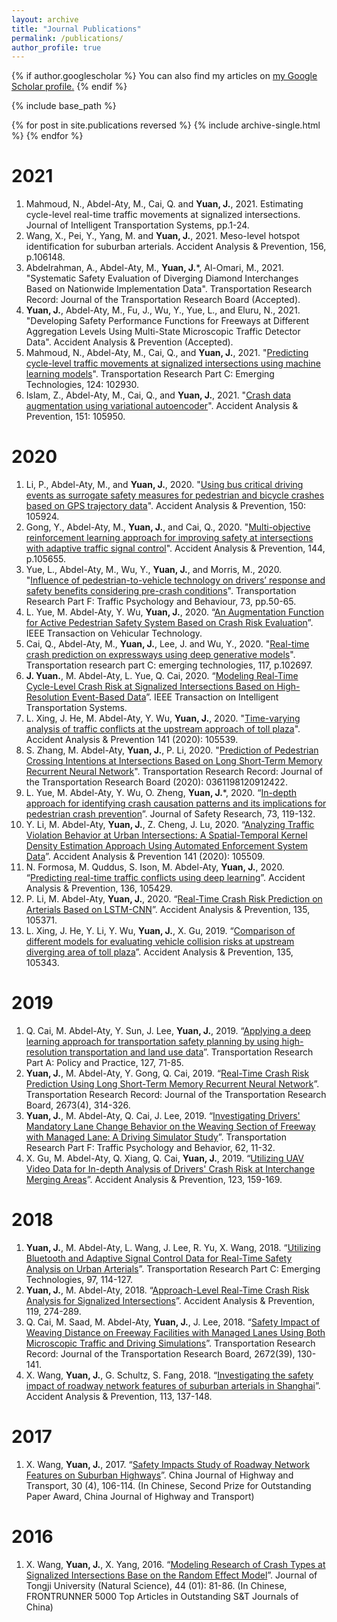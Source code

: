 ```yaml
---
layout: archive
title: "Journal Publications"
permalink: /publications/
author_profile: true
---
```


{% if author.googlescholar %}
  You can also find my articles on <u><a href="{{author.googlescholar}}">my Google Scholar profile</a>.</u>
{% endif %}

{% include base_path %}

{% for post in site.publications reversed %}
  {% include archive-single.html %}
{% endfor %}


2021
======
1. Mahmoud, N., Abdel-Aty, M., Cai, Q. and **Yuan, J.**, 2021. Estimating cycle-level real-time traffic movements at signalized intersections. Journal of Intelligent Transportation Systems, pp.1-24.
1. Wang, X., Pei, Y., Yang, M. and **Yuan, J.**, 2021. Meso-level hotspot identification for suburban arterials. Accident Analysis & Prevention, 156, p.106148.
1. Abdelrahman, A., Abdel-Aty, M., **Yuan, J.***, Al-Omari, M., 2021. "Systematic Safety Evaluation of Diverging Diamond Interchanges Based on Nationwide Implementation Data". Transportation Research Record: Journal of the Transportation Research Board (Accepted).
1. **Yuan, J.**, Abdel-Aty, M., Fu, J., Wu, Y., Yue, L., and Eluru, N., 2021. "Developing Safety Performance Functions for Freeways at Different Aggregation Levels Using Multi-State Microscopic Traffic Detector Data". Accident Analysis & Prevention (Accepted).
1. Mahmoud, N., Abdel-Aty, M., Cai, Q., and **Yuan, J.**, 2021. "[Predicting cycle-level traffic movements at signalized intersections using machine learning models]". Transportation Research Part C: Emerging Technologies, 124: 102930.
1. Islam, Z., Abdel-Aty, M., Cai, Q., and **Yuan, J.**, 2021. "[Crash data augmentation using variational autoencoder]". Accident Analysis & Prevention, 151: 105950.


2020
======
1. Li, P., Abdel-Aty, M., and **Yuan, J.**, 2020. "[Using bus critical driving events as surrogate safety measures for pedestrian and bicycle crashes based on GPS trajectory data]". Accident Analysis & Prevention, 150: 105924.
1. Gong, Y., Abdel-Aty, M., **Yuan, J.**, and Cai, Q., 2020. "[Multi-objective reinforcement learning approach for improving safety at intersections with adaptive traffic signal control]". Accident Analysis & Prevention, 144, p.105655.
1. Yue, L., Abdel-Aty, M., Wu, Y., **Yuan, J.**, and Morris, M., 2020. "[Influence of pedestrian-to-vehicle technology on drivers’ response and safety benefits considering pre-crash conditions]". Transportation Research Part F: Traffic Psychology and Behaviour, 73, pp.50-65.
1. L. Yue, M. Abdel-Aty, Y. Wu, **Yuan, J.**, 2020. “[An Augmentation Function for Active Pedestrian Safety System Based on Crash Risk Evaluation]”. IEEE Transaction on Vehicular Technology. 
1. Cai, Q., Abdel-Aty, M., **Yuan, J.**, Lee, J. and Wu, Y., 2020. "[Real-time crash prediction on expressways using deep generative models]". Transportation research part C: emerging technologies, 117, p.102697.
1. **J. Yuan.**, M. Abdel-Aty, L. Yue, Q. Cai, 2020. “[Modeling Real-Time Cycle-Level Crash Risk at Signalized Intersections Based on High-Resolution Event-Based Data]”. IEEE Transaction on Intelligent Transportation Systems.
1. L. Xing, J. He, M. Abdel-Aty, Y. Wu, **Yuan, J.**, 2020. "[Time-varying analysis of traffic conflicts at the upstream approach of toll plaza]". Accident Analysis & Prevention 141 (2020): 105539.
1. S. Zhang, M. Abdel-Aty, **Yuan, J.**, P. Li, 2020. "[Prediction of Pedestrian Crossing Intentions at Intersections Based on Long Short-Term Memory Recurrent Neural Network]". Transportation Research Record: Journal of the Transportation Research Board (2020): 0361198120912422.
1. L. Yue, M. Abdel-Aty, Y. Wu, O. Zheng, **Yuan, J.***, 2020. “[In-depth approach for identifying crash causation patterns and its implications for pedestrian crash prevention]”. Journal of Safety Research, 73, 119-132.
1. Y. Li, M. Abdel-Aty, **Yuan, J.**, Z. Cheng, J. Lu, 2020. “[Analyzing Traffic Violation Behavior at Urban Intersections: A Spatial-Temporal Kernel Density Estimation Approach Using Automated Enforcement System Data]”. Accident Analysis & Prevention 141 (2020): 105509.
1. N. Formosa, M. Quddus, S. Ison, M. Abdel-Aty, **Yuan, J.**, 2020. “[Predicting real-time traffic conflicts using deep learning]”. Accident Analysis & Prevention, 136, 105429.
1. P. Li, M. Abdel-Aty, **Yuan, J.**, 2020. “[Real-Time Crash Risk Prediction on Arterials Based on LSTM-CNN]”. Accident Analysis & Prevention, 135, 105371.
1. L. Xing, J. He, Y. Li, Y. Wu, **Yuan, J.**, X. Gu, 2019. “[Comparison of different models for evaluating vehicle collision risks at upstream diverging area of toll plaza]”. Accident Analysis & Prevention, 135, 105343.

2019
======
1. Q. Cai, M. Abdel-Aty, Y. Sun, J. Lee, **Yuan, J.**, 2019. “[Applying a deep learning approach for transportation safety planning by using high-resolution transportation and land use data]”. Transportation Research Part A: Policy and Practice, 127, 71-85.
1. **Yuan, J.**, M. Abdel-Aty, Y. Gong, Q. Cai, 2019. “[Real-Time Crash Risk Prediction Using Long Short-Term Memory Recurrent Neural Network]”. Transportation Research Record: Journal of the Transportation Research Board, 2673(4), 314-326.
1. **Yuan, J.**, M. Abdel-Aty, Q. Cai, J. Lee, 2019. “[Investigating Drivers' Mandatory Lane Change Behavior on the Weaving Section of Freeway with Managed Lane: A Driving Simulator Study]”. Transportation Research Part F: Traffic Psychology and Behavior, 62, 11-32.
1. X. Gu, M. Abdel-Aty, Q. Xiang, Q. Cai, **Yuan, J.**, 2019. “[Utilizing UAV Video Data for In-depth Analysis of Drivers' Crash Risk at Interchange Merging Areas]”. Accident Analysis & Prevention, 123, 159-169.

2018
======
1. **Yuan, J.**, M. Abdel-Aty, L. Wang, J. Lee, R. Yu, X. Wang, 2018. “[Utilizing Bluetooth and Adaptive Signal Control Data for Real-Time Safety Analysis on Urban Arterials]”. Transportation Research Part C: Emerging Technologies, 97, 114-127.
1. **Yuan, J.**, M. Abdel-Aty, 2018. “[Approach-Level Real-Time Crash Risk Analysis for Signalized Intersections]”. Accident Analysis & Prevention, 119, 274-289.
1. Q. Cai, M. Saad, M. Abdel-Aty, **Yuan, J.**, J. Lee, 2018. “[Safety Impact of Weaving Distance on Freeway Facilities with Managed Lanes Using Both Microscopic Traffic and Driving Simulations]”. Transportation Research Record: Journal of the Transportation Research Board, 2672(39), 130-141.
1. X. Wang, **Yuan, J.**, G. Schultz, S. Fang, 2018. “[Investigating the safety impact of roadway network features of suburban arterials in Shanghai]”. Accident Analysis & Prevention, 113, 137-148.

2017
======
1. X. Wang, **Yuan, J.**, 2017. “[Safety Impacts Study of Roadway Network Features on Suburban Highways]”. China Journal of Highway and Transport, 30 (4), 106-114. (In Chinese, Second Prize for Outstanding Paper Award, China Journal of Highway and Transport)

2016
======
1. X. Wang, **Yuan, J.**, X. Yang, 2016. “[Modeling Research of Crash Types at Signalized Intersections Base on the Random Effect Model]”. Journal of Tongji University (Natural Science), 44 (01): 81-86. (In Chinese, FRONTRUNNER 5000 Top Articles in Outstanding S&T Journals of China)





[Time-varying analysis of traffic conflicts at the upstream approach of toll plaza]: https://www.sciencedirect.com/science/article/pii/S0001457519316537
[Prediction of Pedestrian Crossing Intentions at Intersections Based on Long Short-Term Memory Recurrent Neural Network]: https://journals.sagepub.com/doi/full/10.1177/0361198120912422
[In-depth approach for identifying crash causation patterns and its implications for pedestrian crash prevention]: https://www.sciencedirect.com/science/article/pii/S002243752030027X
[Analyzing Traffic Violation Behavior at Urban Intersections: A Spatial-Temporal Kernel Density Estimation Approach Using Automated Enforcement System Data]: https://www.journals.elsevier.com/accident-analysis-and-prevention
[Predicting real-time traffic conflicts using deep learning]: https://www.sciencedirect.com/science/article/pii/S000145751930973X
[Real-Time Crash Risk Prediction on Arterials Based on LSTM-CNN]: https://www.sciencedirect.com/science/article/pii/S0001457519311108 
[Comparison of different models for evaluating vehicle collision risks at upstream diverging area of toll plaza]: https://www.sciencedirect.com/science/article/pii/S0001457519307584
[Applying a deep learning approach for transportation safety planning by using high-resolution transportation and land use data]: https://www.sciencedirect.com/science/article/pii/S0965856418310073
[Real-Time Crash Risk Prediction Using Long Short-Term Memory Recurrent Neural Network]: https://journals.sagepub.com/doi/full/10.1177/0361198119840611
[Investigating Drivers' Mandatory Lane Change Behavior on the Weaving Section of Freeway with Managed Lane: A Driving Simulator Study]: https://www.sciencedirect.com/science/article/pii/S1369847818303875
[Utilizing UAV Video Data for In-depth Analysis of Drivers' Crash Risk at Interchange Merging Areas]: https://www.sciencedirect.com/science/article/pii/S0001457518309631
[Utilizing Bluetooth And Adaptive Signal Control Data for Real-Time Safety Analysis on Urban Arterials]: https://www.sciencedirect.com/science/article/pii/S0968090X18314669
[Approach-Level Real-Time Crash Risk Analysis for Signalized Intersections]: https://www.sciencedirect.com/science/article/pii/S000145751830349X
[Safety Impact of Weaving Distance on Freeway Facilities with Managed Lanes Using Both Microscopic Traffic and Driving Simulations]: https://journals.sagepub.com/doi/full/10.1177/0361198118780884
[Investigating the safety impact of roadway network features of suburban arterials in Shanghai]: https://www.sciencedirect.com/science/article/pii/S0001457518300356
[Safety Impacts Study of Roadway Network Features on Suburban Highways]: http://zgglxb.qgyiz.com/CN/article/downloadArticleFile.do?attachType=PDF&id=2515
[Modeling Research of Crash Types at Signalized Intersections Base on the Random Effect Model]: http://www.tjsafety.cn/bgAdmin/htmledit/uploadfile/20170103191339523.pdf
[Modeling Real-Time Cycle-Level Crash Risk at Signalized Intersections Based on High-Resolution Event-Based Data]: https://ieeexplore.ieee.org/abstract/document/9103256
[Real-time crash prediction on expressways using deep generative models]: https://www.sciencedirect.com/science/article/pii/S0968090X20306124
[An Augmentation Function for Active Pedestrian Safety System Based on Crash Risk Evaluation]: https://ieeexplore.ieee.org/abstract/document/9169829
[Multi-objective reinforcement learning approach for improving safety at intersections with adaptive traffic signal control]: https://www.sciencedirect.com/science/article/pii/S0001457520303948
[Influence of pedestrian-to-vehicle technology on drivers’ response and safety benefits considering pre-crash conditions]: https://www.sciencedirect.com/science/article/pii/S1369847820304496
[Using bus critical driving events as surrogate safety measures for pedestrian and bicycle crashes based on GPS trajectory data]: https://www.sciencedirect.com/science/article/pii/S0001457520317449
[Crash data augmentation using variational autoencoder]: https://www.sciencedirect.com/science/article/pii/S000145752031770X
[Predicting cycle-level traffic movements at signalized intersections using machine learning models]: https://www.sciencedirect.com/science/article/pii/S0968090X20308299?dgcid=coauthor

